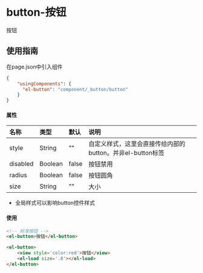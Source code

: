 # button-按钮

按钮

## 使用指南

在page.json中引入组件

```json
{
    "usingComponents": {
      "el-button": "component/_button/button"
    }
}
```

#### 属性

| 名称 | 类型 | 默认 | 说明 |
| :--- | :--- | :--- | :--- |
| style | String | "" | 自定义样式，这里会直接传给内部的button。并非el-button标签 |
| disabled | Boolean | false | 按钮禁用 |
| radius | Boolean | false | 按钮圆角 |
| size | String | "" | 大小 |

* 全局样式可以影响button控件样式

#### 使用

```html
<!-- 标准按钮 -->
<el-button>按钮</el-button>

<el-button>
    <view style='color:red'>按钮</view>
    <el-load size='.8'></el-load>
</el-button>
```



